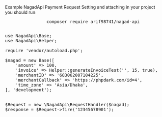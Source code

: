 Example NagadApi Payment Request
Setting and attaching in your project you should run
<pre>
                composer require arif98741/nagad-api
</pre>

<pre>

use NagadApi\Base;
use NagadApi\Helper;

require 'vendor/autoload.php';

$nagad = new Base([
    'amount' => 100,
    'invoice' => Helper::generateInvoiceTest('', 15, true),
    'merchantID' => '683002007104225',
    'merchantCallback' => 'https://phpdark.com/id=4',
    'time_zone' => 'Asia/Dhaka',
], 'development');


$Request = new \NagadApi\RequestHandler($nagad);
$response = $Request->fire('12345678901');
</pre>